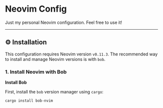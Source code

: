 # Neovim Config

Just my personal Neovim configuration. Feel free to use it!

---

## ⚙️ Installation

This configuration requires Neovim version `v0.11.3`. The recommended way to install and manage Neovim versions is with `bob`.

### 1. Install Neovim with Bob

**Install Bob**

First, install the `bob` version manager using `cargo`:
```bash
cargo install bob-nvim
```
